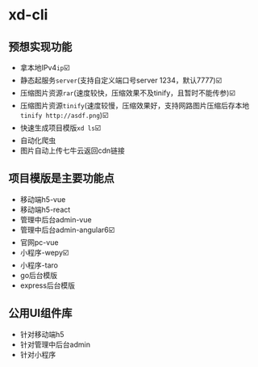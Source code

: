 # xd-cli
## 预想实现功能
- 拿本地IPv4`ip`☑️
- 静态起服务`server`(支持自定义端口号server 1234，默认7777)☑️
- 压缩图片资源`rar`(速度较快，压缩效果不及tinify，且暂时不能传参)☑️
- 压缩图片资源`tinify`(速度较慢，压缩效果好，支持网路图片压缩后存本地`tinify http://asdf.png`)☑️
- 快速生成项目模版`xd ls`☑️
- 自动化爬虫
- 图片自动上传七牛云返回cdn链接

## 项目模版是主要功能点
- 移动端h5-vue
- 移动端h5-react
- 管理中后台admin-vue
- 管理中后台admin-angular6☑️
- 官网pc-vue
- 小程序-wepy☑️
- 小程序-taro
- go后台模版
- express后台模版

## 公用UI组件库
- 针对移动端h5
- 针对管理中后台admin
- 针对小程序